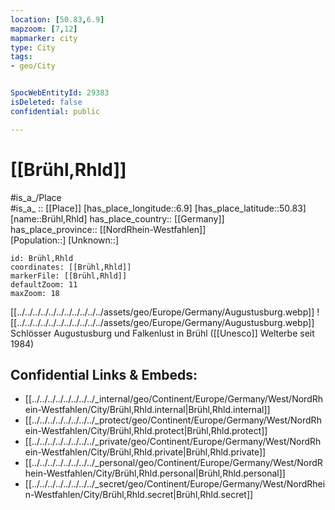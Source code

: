 ```yaml
---
location: [50.83,6.9] 
mapzoom: [7,12] 
mapmarker: city 
type: City
tags:
- geo/City


SpocWebEntityId: 29383
isDeleted: false
confidential: public

---
```


# [[Brühl,Rhld]]

#is_a_/Place  
#is_a_ :: [[Place]] 
[has_place_longitude::6.9] 
[has_place_latitude::50.83] 
[name::Brühl,Rhld] 
has_place_country:: [[Germany]]  
has_place_province:: [[NordRhein-Westfahlen]]  
[Population::] 
[Unknown::] 


```leaflet
id: Brühl,Rhld
coordinates: [[Brühl,Rhld]] 
markerFile: [[Brühl,Rhld]] 
defaultZoom: 11 
maxZoom: 18
```


[[../../../../../../../../../../../assets/geo/Europe/Germany/Augustusburg.webp]] 
![[../../../../../../../../../../../assets/geo/Europe/Germany/Augustusburg.webp]] 
Schlösser Augustusburg und Falkenlust in Brühl ([[Unesco]] Welterbe seit 1984)

## Confidential Links & Embeds: 
- [[../../../../../../../../_internal/geo/Continent/Europe/Germany/West/NordRhein-Westfahlen/City/Brühl,Rhld.internal|Brühl,Rhld.internal]] 
- [[../../../../../../../../_protect/geo/Continent/Europe/Germany/West/NordRhein-Westfahlen/City/Brühl,Rhld.protect|Brühl,Rhld.protect]] 
- [[../../../../../../../../_private/geo/Continent/Europe/Germany/West/NordRhein-Westfahlen/City/Brühl,Rhld.private|Brühl,Rhld.private]] 
- [[../../../../../../../../_personal/geo/Continent/Europe/Germany/West/NordRhein-Westfahlen/City/Brühl,Rhld.personal|Brühl,Rhld.personal]] 
- [[../../../../../../../../_secret/geo/Continent/Europe/Germany/West/NordRhein-Westfahlen/City/Brühl,Rhld.secret|Brühl,Rhld.secret]] 
